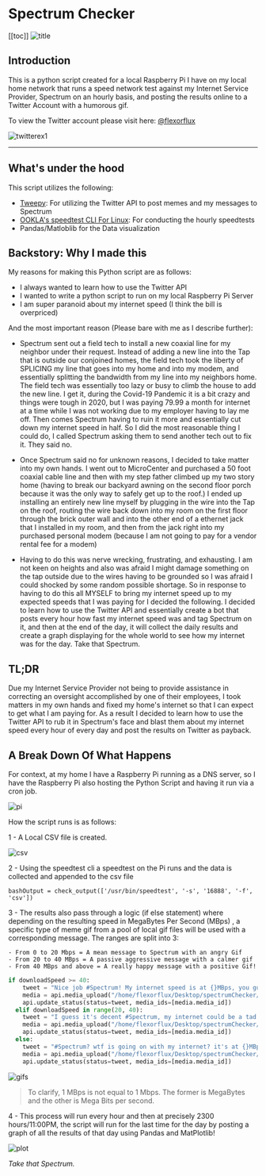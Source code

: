 

# Spectrum Checker
[[toc]]
![title](images/readme/title.png)

## Introduction
This is a python script created for a local Raspberry Pi I have on my local home network that runs a speed network test against my Internet Service Provider, Spectrum on an hourly basis, and posting the results online to a Twitter Account with a humorous gif.

To view the Twitter account please visit here: [@flexorflux](https://twitter.com/flexorflux)

![twitterex1](images/readme/twitterex1.png)

----
## What's under the hood

This script utilizes the following:

- [Tweepy](https://www.tweepy.org/): For utilizing the Twitter API to post memes and my messages to Spectrum
- [OOKLA's speedtest CLI For Linux](https://www.speedtest.net/apps/cli): For conducting the hourly speedtests
- Pandas/Matloblib for the Data visualization 

## Backstory: Why I made this

My reasons for making this Python script are as follows:
- I always wanted to learn how to use the Twitter API
- I wanted to write a python script to run on my local Raspberry Pi Server
- I am super paranoid about my internet speed (I think the bill is overpriced)

And the most important reason (Please bare with me as I describe further):
- Spectrum sent out a field tech to install a new coaxial line for my neighbor under their request. Instead of adding a new line into the Tap that is outside our conjoined homes, the field tech took the liberty of SPLICING my line that goes into my home and into my modem, and essentially splitting the bandwidth from my line into my neighbors home. The field tech was essentially too lazy or busy to climb the house to add the new line. I get it, during the Covid-19 Pandemic it is a bit crazy and things were tough in 2020, but I was paying 79.99 a month for internet at a time while I was not working due to my employer having to lay me off. Then comes Spectrum having to ruin it more and essentially cut down my internet speed in half. So I did the most reasonable thing I could do, I called Spectrum asking them to send another tech out to fix it. They said no. 

- Once Spectrum said no for unknown reasons, I decided to take matter into my own hands. I went out to MicroCenter and purchased a 50 foot coaxial cable line and then with my step father climbed up my two story home (having to break our backyard awning on the second floor porch because it was the only way to safely get up to the roof.) I ended up installing an entirely new line myself by plugging in the wire into the Tap on the roof, routing the wire back down into my room on the first floor through the brick outer wall and into the other end of a ethernet jack that I installed in my room, and then from the jack right into my purchased personal modem (because I am not going to pay for a vendor rental fee for a modem)

- Having to do this was nerve wrecking, frustrating, and exhausting. I am not keen on heights and also was afraid I might damage something on the tap outside due to the wires having to be grounded so I was afraid I could shocked by some random possible shortage. So in response to having to do this all MYSELF to bring my internet speed up to my expected speeds that I was paying for I decided the following. I decided to learn how to use the Twitter API and essentially create a bot that posts every hour how fast my internet speed was and tag Spectrum on it, and then at the end of the day, it will collect the daily results and create a graph displaying for the whole world to see how my internet was for the day. Take that Spectrum. 


## TL;DR

Due my Internet Service Provider not being to provide assistance in correcting an oversight accomplished by one of their employees, I took matters in my own hands and fixed my home's internet so that I can expect to get what I am paying for. As a result I decided to learn how to use the Twitter API to rub it in Spectrum's face and blast them about my internet speed every hour of every day and post the results on Twitter as payback.

## A Break Down Of What Happens 

For context, at my home I have a Raspberry Pi running as a DNS server, so I have the Raspberry Pi also hosting the Python Script and having it run via a cron job.

![pi](images/readme/pi.jpg)

How the script runs is as follows:

1 - A Local CSV file is created.

![csv](images/readme/csv.png)

2 - Using the speedtest cli a speedtest on the Pi runs and the data is collected and appended to the csv file

`bashOutput = check_output(['/usr/bin/speedtest', '-s', '16888', '-f', 'csv'])`

3 - The results also pass through a logic (if else statement) where depending on the resulting speed in MegaBytes Per Second (MBps) , a specific type of meme gif from a pool of local gif files will be used with a corresponding message. The ranges are split into 3:

    - From 0 to 20 Mbps = A mean message to Spectrum with an angry Gif
    - From 20 to 40 MBps = A passive aggressive message with a calmer gif
    - From 40 MBps and above = A really happy message with a positive Gif!

```python
if downloadSpeed >= 40:
    tweet = "Nice job #Spectrum! My internet speed is at {}MBps, you guys are awesome!".format(downloadSpeed)
    media = api.media_upload("/home/flexorflux/Desktop/spectrumChecker/images/hellyea/hellyea{}.gif".format(fileNumber))
    api.update_status(status=tweet, media_ids=[media.media_id])
  elif downloadSpeed in range(20, 40):
    tweet = "I guess it's decent #Spectrum, my internet could be a tad better though since it's at {}MBps".format(downloadSpeed)
    media = api.media_upload("/home/flexorflux/Desktop/spectrumChecker/images/couldBeBetter/better{}.gif".format(fileNumber))
    api.update_status(status=tweet, media_ids=[media.media_id])
  else:
    tweet = "#Spectrum? wtf is going on with my internet? it's at {}MBps...".format(downloadSpeed)
    media = api.media_upload("/home/flexorflux/Desktop/spectrumChecker/images/wtf/wtf{}.gif".format(fileNumber))
    api.update_status(status=tweet, media_ids=[media.media_id])
```

![gifs](images/readme/gifs.png)

> To clarify, 1 MBps is not equal to 1 Mbps. The former is MegaBytes and the other is Mega Bits per second.

4 - This process will run every hour and then at precisely 2300 hours/11:00PM, the script will run for the last time for the day by posting a graph of all the results of that day using Pandas and MatPlotlib!

![plot](images/readme/plot.png)

_Take that Spectrum._
